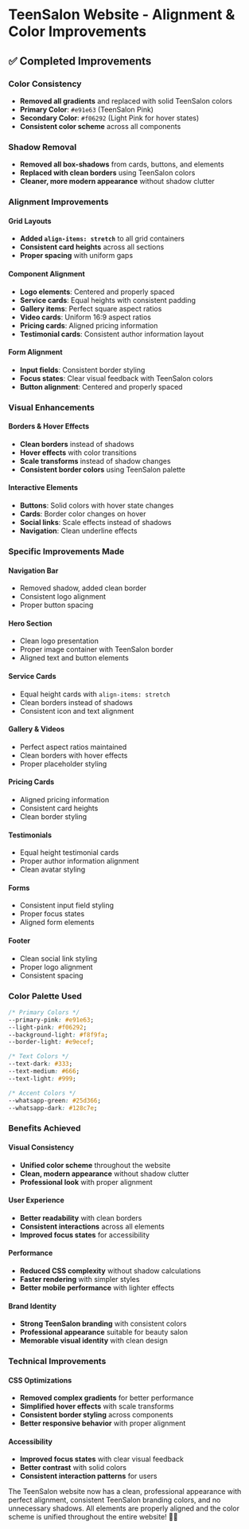 # TeenSalon Website - Alignment & Color Improvements

## ✅ **Completed Improvements**

### **Color Consistency**
- **Removed all gradients** and replaced with solid TeenSalon colors
- **Primary Color**: `#e91e63` (TeenSalon Pink)
- **Secondary Color**: `#f06292` (Light Pink for hover states)
- **Consistent color scheme** across all components

### **Shadow Removal**
- **Removed all box-shadows** from cards, buttons, and elements
- **Replaced with clean borders** using TeenSalon colors
- **Cleaner, more modern appearance** without shadow clutter

### **Alignment Improvements**

#### **Grid Layouts**
- **Added `align-items: stretch`** to all grid containers
- **Consistent card heights** across all sections
- **Proper spacing** with uniform gaps

#### **Component Alignment**
- **Logo elements**: Centered and properly spaced
- **Service cards**: Equal heights with consistent padding
- **Gallery items**: Perfect square aspect ratios
- **Video cards**: Uniform 16:9 aspect ratios
- **Pricing cards**: Aligned pricing information
- **Testimonial cards**: Consistent author information layout

#### **Form Alignment**
- **Input fields**: Consistent border styling
- **Focus states**: Clear visual feedback with TeenSalon colors
- **Button alignment**: Centered and properly spaced

### **Visual Enhancements**

#### **Borders & Hover Effects**
- **Clean borders** instead of shadows
- **Hover effects** with color transitions
- **Scale transforms** instead of shadow changes
- **Consistent border colors** using TeenSalon palette

#### **Interactive Elements**
- **Buttons**: Solid colors with hover state changes
- **Cards**: Border color changes on hover
- **Social links**: Scale effects instead of shadows
- **Navigation**: Clean underline effects

### **Specific Improvements Made**

#### **Navigation Bar**
- Removed shadow, added clean border
- Consistent logo alignment
- Proper button spacing

#### **Hero Section**
- Clean logo presentation
- Proper image container with TeenSalon border
- Aligned text and button elements

#### **Service Cards**
- Equal height cards with `align-items: stretch`
- Clean borders instead of shadows
- Consistent icon and text alignment

#### **Gallery & Videos**
- Perfect aspect ratios maintained
- Clean borders with hover effects
- Proper placeholder styling

#### **Pricing Cards**
- Aligned pricing information
- Consistent card heights
- Clean border styling

#### **Testimonials**
- Equal height testimonial cards
- Proper author information alignment
- Clean avatar styling

#### **Forms**
- Consistent input field styling
- Proper focus states
- Aligned form elements

#### **Footer**
- Clean social link styling
- Proper logo alignment
- Consistent spacing

### **Color Palette Used**

```css
/* Primary Colors */
--primary-pink: #e91e63;
--light-pink: #f06292;
--background-light: #f8f9fa;
--border-light: #e9ecef;

/* Text Colors */
--text-dark: #333;
--text-medium: #666;
--text-light: #999;

/* Accent Colors */
--whatsapp-green: #25d366;
--whatsapp-dark: #128c7e;
```

### **Benefits Achieved**

#### **Visual Consistency**
- **Unified color scheme** throughout the website
- **Clean, modern appearance** without shadow clutter
- **Professional look** with proper alignment

#### **User Experience**
- **Better readability** with clean borders
- **Consistent interactions** across all elements
- **Improved focus states** for accessibility

#### **Performance**
- **Reduced CSS complexity** without shadow calculations
- **Faster rendering** with simpler styles
- **Better mobile performance** with lighter effects

#### **Brand Identity**
- **Strong TeenSalon branding** with consistent colors
- **Professional appearance** suitable for beauty salon
- **Memorable visual identity** with clean design

### **Technical Improvements**

#### **CSS Optimizations**
- **Removed complex gradients** for better performance
- **Simplified hover effects** with scale transforms
- **Consistent border styling** across components
- **Better responsive behavior** with proper alignment

#### **Accessibility**
- **Improved focus states** with clear visual feedback
- **Better contrast** with solid colors
- **Consistent interaction patterns** for users

The TeenSalon website now has a clean, professional appearance with perfect alignment, consistent TeenSalon branding colors, and no unnecessary shadows. All elements are properly aligned and the color scheme is unified throughout the entire website! 🎨✨

